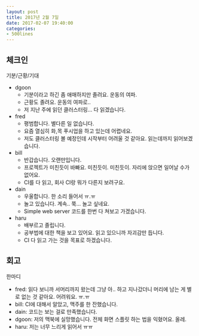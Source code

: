 ```yaml
---
layout: post
title: 2017년 2월 7일
date: 2017-02-07 19:40:00
categories:
- 500lines
---
```


## 체크인

기분/근황/기대

* dgoon
  * 기분이라고 하긴 좀 애매하지만 졸려요. 운동의 여파.
  * 근황도 졸려요. 운동의 여파로..
  * 저 지난 주에 읽던 클러스터링... 다 읽겠습니다.
* fred
  * 평범합니다. 별다른 일 없습니다.
  * 요즘 열심히 화,목 푸시업을 하고 있는데 어렵네요.
  * 저도 클러스터링 볼 예정인데 시작부터 어려울 것 같아요. 읽는데까지 읽어보겠습니다.
* bill
  * 반갑습니다. 오랜만입니다.
  * 프로젝트가 미친듯이 바빠요. 미친듯이. 미친듯이. 자리에 앉으면 일어날 수가 없어요.
  * CI를 다 읽고, 회사 CI랑 뭐가 다른지 보려구요.
* dain
  * 우울합니다. 한 소리 들어서 ㅠ.ㅠ
  * 놀고 있습니다. 계속.. 쭉... 놀고 싶네요.
  * Simple web server 코드를 한번 다 쳐보고 가겠습니다.
* haru
  * 배부르고 졸립니다.
  * 공부법에 대한 책을 보고 있어요. 읽고 있으니까 자괴감만 듭니다.
  * CI 다 읽고 가는 것을 목표로 하겠습니다.

## 회고

한마디

* fred: 읽다 보니까 서머리까지 왔는데 그냥 아.. 하고 지나갔더니 머리에 남는 게 별로 없는 것 같아요. 어려워요. ㅠ.ㅠ
* bill: CI에 대해서 알았고, 맥주를 한 잔했습니다.
* dain: 코드는 보는 걸로 만족했습니다.
* dgoon: 저의 맥북에 실망했습니다. 전체 화면 스플릿 하는 법을 익혔어요. 올레.
* haru: 저는 너무 느리게 읽어서 ㅠㅠ
